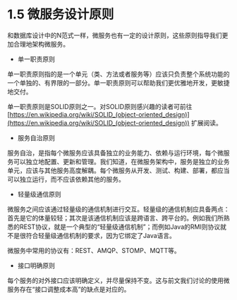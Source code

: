 # 1.5 微服务设计原则

和数据库设计中的N范式一样，微服务也有一定的设计原则，这些原则指导我们更加合理地架构微服务。

* 单一职责原则

单一职责原则指的是一个单元（类、方法或者服务等）应该只负责整个系统功能的一个单独的、有界限的一部分。单一职责原则可以帮助我们更优雅地开发，更敏捷地交付。

单一职责原则是SOLID原则之一。对SOLID原则感兴趣的读者可前往[https://en.wikipedia.org/wiki/SOLID_(object-oriented_design)](https://en.wikipedia.org/wiki/SOLID_(object-oriented_design)) 扩展阅读。

* 服务自治原则

服务自治，是指每个微服务应该具备独立的业务能力、依赖与运行环境，每个微服务可以独立地配置、更新和管理。我们知道，在微服务架构中，服务是独立的业务单元，应该与其他服务高度解耦。每个微服务从开发、测试、构建、部署，都应当可以独立运行，而不应该依赖其他的服务。

* 轻量级通信原则

微服务之间应该通过轻量级的通信机制进行交互。轻量级的通信机制应具备两点：首先是它的体量较轻；其次是该通信机制应该是跨语言、跨平台的。例如我们所熟悉的REST协议，就是一个典型的“轻量级通信机制”；而例如Java的RMI则协议就不是很符合轻量级通信机制的要求，因为它绑定了Java语言。

微服务中常用的协议有：REST、AMQP、STOMP、MQTT等。

* 接口明确原则

每个服务的对外接口应该明确定义，并尽量保持不变。这与前文我们讨论的使用微服务存在“接口调整成本高”的缺点是对应的。

